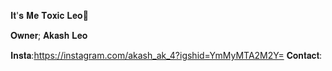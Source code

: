 𝐈𝐭'𝐬 𝐌𝐞 𝐓𝐨𝐱𝐢𝐜 𝐋𝐞𝐨👻  

𝐎𝐰𝐧𝐞𝐫; 𝐀𝐤𝐚𝐬𝐡 𝐋𝐞𝐨

𝐈𝐧𝐬𝐭𝐚:https://instagram.com/akash_ak_4?igshid=YmMyMTA2M2Y=
𝐂𝐨𝐧𝐭𝐚𝐜𝐭:

